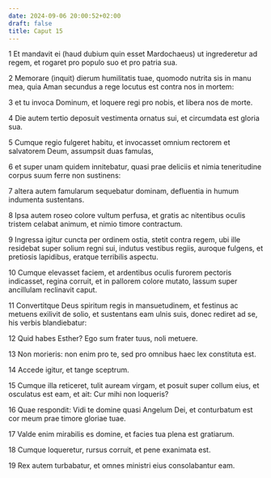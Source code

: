 ```yaml
---
date: 2024-09-06 20:00:52+02:00
draft: false
title: Caput 15
---
```





1 Et mandavit ei (haud dubium quin esset Mardochaeus) ut ingrederetur ad regem, et rogaret pro populo suo et pro patria sua.

2 Memorare (inquit) dierum humilitatis tuae, quomodo nutrita sis in manu mea, quia Aman secundus a rege locutus est contra nos in mortem:

3 et tu invoca Dominum, et loquere regi pro nobis, et libera nos de morte.

4 Die autem tertio deposuit vestimenta ornatus sui, et circumdata est gloria sua.

5 Cumque regio fulgeret habitu, et invocasset omnium rectorem et salvatorem Deum, assumpsit duas famulas,

6 et super unam quidem innitebatur, quasi prae deliciis et nimia teneritudine corpus suum ferre non sustinens:

7 altera autem famularum sequebatur dominam, defluentia in humum indumenta sustentans.

8 Ipsa autem roseo colore vultum perfusa, et gratis ac nitentibus oculis tristem celabat animum, et nimio timore contractum.

9 Ingressa igitur cuncta per ordinem ostia, stetit contra regem, ubi ille residebat super solium regni sui, indutus vestibus regiis, auroque fulgens, et pretiosis lapidibus, eratque terribilis aspectu.

10 Cumque elevasset faciem, et ardentibus oculis furorem pectoris indicasset, regina corruit, et in pallorem colore mutato, lassum super ancillulam reclinavit caput.

11 Convertitque Deus spiritum regis in mansuetudinem, et festinus ac metuens exilivit de solio, et sustentans eam ulnis suis, donec rediret ad se, his verbis blandiebatur:

12 Quid habes Esther? Ego sum frater tuus, noli metuere.

13 Non morieris: non enim pro te, sed pro omnibus haec lex constituta est.

14 Accede igitur, et tange sceptrum.

15 Cumque illa reticeret, tulit auream virgam, et posuit super collum eius, et osculatus est eam, et ait: Cur mihi non loqueris?

16 Quae respondit: Vidi te domine quasi Angelum Dei, et conturbatum est cor meum prae timore gloriae tuae.

17 Valde enim mirabilis es domine, et facies tua plena est gratiarum.

18 Cumque loqueretur, rursus corruit, et pene exanimata est.

19 Rex autem turbabatur, et omnes ministri eius consolabantur eam.

